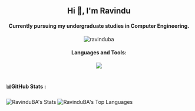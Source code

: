 <h2 align="center">Hi 👋, I'm Ravindu</h2>
<h4 align="center">Currently pursuing my undergraduate studies in Computer Engineering.</h4>
<p align="center"> <img src="https://komarev.com/ghpvc/?username=ravinduba&label=Profile%20views&color=0e75b6&style=flat" alt="ravinduba" /> </p>

<h4 align="center">Languages and Tools:</h4>
<p align="center">
  <a href="https://skillicons.dev" >
    <img src="https://skillicons.dev/icons?i=c,mongodb,java,php,javascript,firebase,react,html,css,express,nodejs,androidstudio,py,bootstrap,opencv,mysql,git,aws,figma,tailwind,springboot,reactnative,arudino,&perline=10" />
  </a>
</p>

# <h4>📊GitHub Stats :  </h4>
![RavinduBA's Stats](https://github-readme-stats.vercel.app/api?username=RavinduBA&theme=gotham&show_icons=true&hide_border=false&count_private=true)
![RavinduBA's Top Languages](https://github-readme-stats.vercel.app/api/top-langs/?username=RavinduBA&theme=gotham&show_icons=true&hide_border=false&layout=compact)
